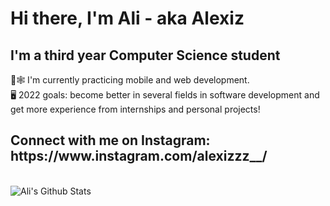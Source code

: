 <h1>Hi there, I'm Ali - aka Alexiz</h1>
<h2>I'm a third year Computer Science student</h2>
<p>📱🕸 I'm currently practicing mobile and web development.<br>
🖥 2022 goals: become better in several fields in software development and get more experience from internships and personal projects!<br></p>
<h2>Connect with me on Instagram: https://www.instagram.com/alexizzz__/</h2>
<br>
<img align ="left" alt = "Ali's Github Stats" src ="https://github-readme-stats.vercel.app/api?username=alialzein01&show_icons=true" />
